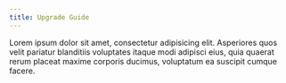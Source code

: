 ```yaml
---
title: Upgrade Guide
---
```


Lorem ipsum dolor sit amet, consectetur adipisicing elit. Asperiores quos velit pariatur blanditiis voluptates itaque modi adipisci eius, quia quaerat rerum placeat maxime corporis ducimus, voluptatum ea suscipit cumque facere.
